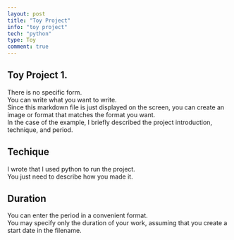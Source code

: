 ```yaml
---
layout: post
title: "Toy Project"
info: "toy project"
tech: "python"
type: Toy
comment: true
---
```


## Toy Project 1.

There is no specific form.  
You can write what you want to write.  
Since this markdown file is just displayed on the screen, you can create an image or format that matches the format you want.  
In the case of the example, I briefly described the project introduction, technique, and period.

## Techique

I wrote that I used python to run the project.  
You just need to describe how you made it.

## Duration

You can enter the period in a convenient format.  
You may specify only the duration of your work, assuming that you create a start date in the filename.

